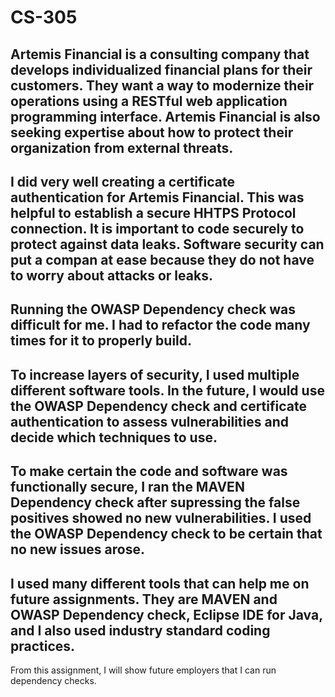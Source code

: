 # CS-305
Artemis Financial is a consulting company that develops individualized financial plans for their customers. They want a way to modernize their operations using a RESTful web application programming interface. Artemis Financial is also seeking expertise about how to protect their organization from external threats.
---------------------------------------------------------------------------------------------------------
I did very well creating a certificate authentication for Artemis Financial. This was helpful to establish a secure HHTPS Protocol connection. It is important to code securely to protect against data leaks. Software security can put a compan at ease because they do not have to worry about attacks or leaks.
---------------------------------------------------------------------------------------------------------
Running the OWASP Dependency check was difficult for me. I had to refactor the code many times for it to properly build.
---------------------------------------------------------------------------------------------------------
To increase layers of security, I used multiple different software tools. In the future, I would use the OWASP Dependency check and certificate authentication to assess vulnerabilities and decide which techniques to use.
---------------------------------------------------------------------------------------------------------
To make certain the code and software was functionally secure, I ran the MAVEN Dependency check after supressing the false positives showed no new vulnerabilities. I used the OWASP Dependency check to be certain that no new issues arose.
---------------------------------------------------------------------------------------------------------
I used many different tools that can help me on future assignments. They are MAVEN and OWASP Dependency check, Eclipse IDE for Java, and I also used industry standard coding practices.
---------------------------------------------------------------------------------------------------------
From this assignment, I will show future employers that I can run dependency checks.
